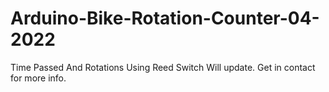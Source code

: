 # Arduino-Bike-Rotation-Counter-04-2022
Time Passed And Rotations Using Reed Switch
Will update.
Get in contact for more info.
